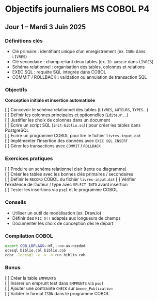 # Objectifs journaliers MS COBOL P4

## Jour 1 – Mardi 3 Juin 2025


### Définitions clés
- Clé primaire : identifiant unique d’un enregistrement (ex. `ISBN` dans `LIVRES`)
- Clé secondaire : champ reliant deux tables (ex. `ID_auteur` dans `LIVRES`)
- Schéma relationnel : organisation des tables, colonnes et relations
- EXEC SQL : requête SQL intégrée dans COBOL
- COMMIT / ROLLBACK : validation ou annulation de transaction SQL

### Objectifs

**Conception initiale et insertion automatisée**

[ ] Concevoir le schéma relationnel des tables (`LIVRES`, `AUTEURS`, `TYPES`...)  
[ ] Définir les colonnes principales et optionnelles (`Editeur` ...)  
[ ] Justifier les choix de colonnes dans un document  
[ ] Écrire un script SQL (`init-biblio.sql`) pour créer les tables dans PostgreSQL  
[ ] Écrire un programme COBOL pour lire le fichier `livres-input.dat`  
[ ] Implémenter l’insertion des données avec `EXEC SQL INSERT`  
[ ] Gérer les transactions avec `COMMIT` / `ROLLBACK`

### Exercices pratiques
[ ] Produire un schéma relationnel clair (texte ou diagramme)  
[ ] Créer les tables avec les bonnes clés primaires / secondaires  
[ ] Définir le `RECORD` COBOL du fichier `livres-input.dat` 
[ ] Vérifier l’existence de l’auteur / type avec `SELECT INTO` avant insertion  
[ ] Tester les insertions via `psql` et le programme COBOL

### Conseils
- Utiliser un outil de modélisation (ex. Draw.io)
- Définir des `PIC X()` adaptés aux longueurs de champs
- Documenter les choix de conception dès le départ

### Compilation COBOL
```bash
export COB_LDFLAGS=-Wl,--no-as-needed
ocesql biblio.cbl biblio.cob
cobc -locesql -x -v -o run biblio.cob
```

### Bonus
[ ] Créer la table `EMPRUNTS`  
[ ] Insérer un emprunt test dans `EMPRUNTS` via `psql`  
[ ] Ajouter une contrainte `CHECK` sur `Annee_Publication`  
[ ] Valider le format `ISBN` dans le programme COBOL
